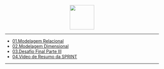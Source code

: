 
<div align="Center">
  <img width = "80" Height= "80" src="https://cdn-icons-png.flaticon.com/512/9850/9850908.png">

</div>

---

- [01.Modelagem Relacional]()
- [02.Modelagem Dimensional]()
- [03.Desafio Final Parte III]()
- [04.Video de Resumo da SPRINT]()
---

